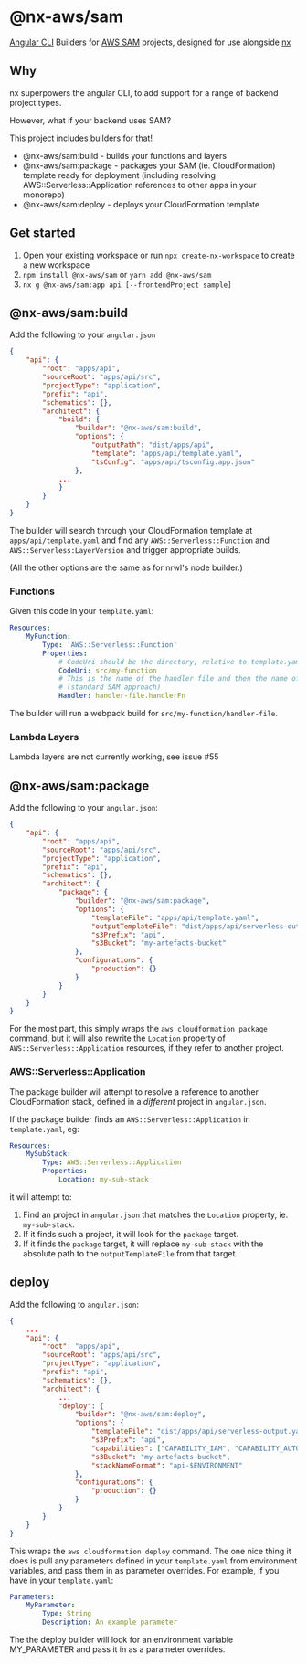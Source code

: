 # @nx-aws/sam

[Angular CLI](https://cli.angular.io) Builders for [AWS SAM](https://aws.amazon.com/serverless/sam/) projects,
designed for use alongside [nx](https://nx.dev)

## Why

nx superpowers the angular CLI, to add support for a range of backend project types.

However, what if your backend uses SAM?

This project includes builders for that!

-   @nx-aws/sam:build - builds your functions and layers
-   @nx-aws/sam:package - packages your SAM (ie. CloudFormation) template ready for deployment
    (including resolving AWS::Serverless::Application references to other apps in your monorepo)
-   @nx-aws/sam:deploy - deploys your CloudFormation template

## Get started

1. Open your existing workspace or run `npx create-nx-workspace` to create a new workspace
1. `npm install @nx-aws/sam` or `yarn add @nx-aws/sam`
1. `nx g @nx-aws/sam:app api [--frontendProject sample]`

## @nx-aws/sam:build

Add the following to your `angular.json`

```json
{
    "api": {
        "root": "apps/api",
        "sourceRoot": "apps/api/src",
        "projectType": "application",
        "prefix": "api",
        "schematics": {},
        "architect": {
            "build": {
                "builder": "@nx-aws/sam:build",
                "options": {
                    "outputPath": "dist/apps/api",
                    "template": "apps/api/template.yaml",
                    "tsConfig": "apps/api/tsconfig.app.json"
                },
            ...
            }
        }
    }
}
```

The builder will search through your CloudFormation template at `apps/api/template.yaml`
and find any `AWS::Serverless::Function` and `AWS::Serverless:LayerVersion` and trigger
appropriate builds.

(All the other options are the same as for nrwl's node builder.)

### Functions

Given this code in your `template.yaml`:

```yaml
Resources:
    MyFunction:
        Type: 'AWS::Serverless::Function'
        Properties:
            # CodeUri should be the directory, relative to template.yaml, where the handler file is found
            CodeUri: src/my-function
            # This is the name of the handler file and then the name of the exported handler function
            # (standard SAM approach)
            Handler: handler-file.handlerFn
```

The builder will run a webpack build for `src/my-function/handler-file`.

### Lambda Layers

Lambda layers are not currently working, see issue #55

## @nx-aws/sam:package

Add the following to your `angular.json`:

```json
{
    "api": {
        "root": "apps/api",
        "sourceRoot": "apps/api/src",
        "projectType": "application",
        "prefix": "api",
        "schematics": {},
        "architect": {
            "package": {
                "builder": "@nx-aws/sam:package",
                "options": {
                    "templateFile": "apps/api/template.yaml",
                    "outputTemplateFile": "dist/apps/api/serverless-output.yaml",
                    "s3Prefix": "api",
                    "s3Bucket": "my-artefacts-bucket"
                },
                "configurations": {
                    "production": {}
                }
            }
        }
    }
}
```

For the most part, this simply wraps the `aws cloudformation package` command, but it will also
rewrite the `Location` property of `AWS::Serverless::Application` resources, if they refer to
another project.

### AWS::Serverless::Application

The package builder will attempt to resolve a reference to another CloudFormation stack, defined
in a _different_ project in `angular.json`.

If the package builder finds an `AWS::Serverless::Application` in `template.yaml`, eg:

```yaml
Resources:
    MySubStack:
        Type: AWS::Serverless::Application
        Properties:
            Location: my-sub-stack
```

it will attempt to:

1. Find an project in `angular.json` that matches the `Location` property, ie. `my-sub-stack`.
2. If it finds such a project, it will look for the `package` target.
3. If it finds the `package` target, it will replace `my-sub-stack` with the absolute path to
   the `outputTemplateFile` from that target.

## deploy

Add the following to `angular.json`:

```json
{
    ...
    "api": {
        "root": "apps/api",
        "sourceRoot": "apps/api/src",
        "projectType": "application",
        "prefix": "api",
        "schematics": {},
        "architect": {
            ...
            "deploy": {
                "builder": "@nx-aws/sam:deploy",
                "options": {
                    "templateFile": "dist/apps/api/serverless-output.yaml",
                    "s3Prefix": "api",
                    "capabilities": ["CAPABILITY_IAM", "CAPABILITY_AUTO_EXPAND"],
                    "s3Bucket": "my-artefacts-bucket",
                    "stackNameFormat": "api-$ENVIRONMENT"
                },
                "configurations": {
                    "production": {}
                }
            }
        }
    }
}
```

This wraps the `aws cloudformation deploy` command. The one nice thing it does is pull
any parameters defined in your `template.yaml` from environment variables, and pass them
in as parameter overrides. For example, if you have in your `template.yaml`:

```yaml
Parameters:
    MyParameter:
        Type: String
        Description: An example parameter
```

The the deploy builder will look for an environment variable MY_PARAMETER and pass it in as
a parameter overrides.
